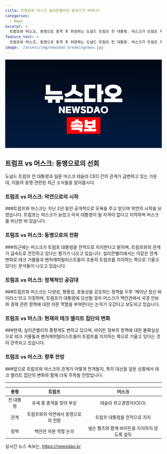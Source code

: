 ```yaml
---
title: 트럼프와 머스크 실리콘밸리의 분위기가 바뀌나?
categories:
  - News
excerpt: >
  트럼프와 머스크, 동맹으로 총격 후 퇴장하는 도널드 트럼프 전 대통령. 머스크가 트럼프 지지 선언, 두 인물의 급변하는 관계에 주목. 실리콘밸리 테크 거물인 머스크, 공화당 서포터로 활동, 트럼프 공개 모욕까지. 하지만 최근 머스크와 트럼프는 저녁향으로 이어지며, 백악관 자문 역할과 바이든 비판에서 의견 일치. 머스크는 미 테크 엘리트의 바이든 비판에도 러브콜. 실리콘밸리 풍향계도 변화, 재산세 부과 공약으로 트럼프 지지 묵직해지며, 실리콘밸리 중진들의 목소리는 커지고 있다. (요약)
feature_text: >
  트럼프와 머스크, 동맹으로 총격 후 퇴장하는 도널드 트럼프 전 대통령. 머스크가 트럼프 지지 선언, 두 인물의 급변하는 관계에 주목. 실리콘밸리 테크 거물인 머스크, 공화당 서포터로 활동, 트럼프 공개 모욕까지. 하지만 최근 머스크와 트럼프는 저녁향으로 이어지며, 백악관 자문 역할과 바이든 비판에서 의견 일치. 머스크는 미 테크 엘리트의 바이든 비판에도 러브콜. 실리콘밸리 풍향계도 변화, 재산세 부과 공약으로 트럼프 지지 묵직해지며, 실리콘밸리 중진들의 목소리는 커지고 있다. (요약)
image: '/assets/img/newsdao_breakingnews.jpg'
---
```


<p><img src="/assets/img/newsdao_breakingnews.jpg" alt="ontimetimes 속보" /></p>

<h2 data-ke-size="size26">트럼프 vs 머스크: 동맹으로의 선회</h2>

<p data-ke-size="size16">도널드 트럼프 전 대통령과 일론 머스크 테슬라 CEO 간의 관계가 급변하고 있는 가운데, 이들의 동맹 관련된 최근 소식들을 알아봅시다.</p>

<h3>트럼프 vs 머스크: 악연으로의 시작</h3>

<p data-ke-size="size16">###트럼프와 머스크는 지난 2년 동안 공개적으로 모욕을 주고 받으며 악연의 시작을 보였습니다. 트럼프는 머스크가 늙었고 미국 대통령이 될 자격이 없다고 지적하며 머스크를 비난한 바 있습니다.</p>

<h3>트럼프 vs 머스크: 동맹으로의 전환</h3>

<p data-ke-size="size16">###최근에는 머스크가 트럼프 대통령을 전적으로 지지한다고 밝히며, 트럼프와의 관계가 급속도로 전진하고 있다는 평가가 나오고 있습니다. 실리콘밸리에서는 이같은 관계 변화로 테크 거물들과 벤처캐피털리스트들이 조용히 트럼프를 지지하는 쪽으로 기울고 있다는 분석들이 나오고 있습니다.</p>

<h3>트럼프 vs 머스크: 정책적인 공감대</h3>

<p data-ke-size="size16">###트럼프와 머스크는 다양성, 형평성, 포용성을 강조하는 정책을 두루 '깨어난 정신 바이러스'라고 지칭하며, 트럼프가 대통령에 당선될 경우 머스크가 백안관에서 국경 안보와 경제 관련 정책에 대한 자문 역할을 부여한다는 논의가 오갔다고 보도되고 있습니다.</p>

<h3>트럼프 vs 머스크: 현재의 테크 엘리트 집단의 변화</h3>

<p data-ke-size="size16">###현재, 실리콘밸리의 풍향계도 변하고 있으며, 바이든 정부의 정책에 대한 불확실성으로 테크 거물들과 벤처캐피털리스트들이 트럼프를 지지하는 쪽으로 기울고 있다는 것이 관측되고 있습니다.</p>

<h3>트럼프 vs 머스크: 향후 전망</h3>

<p data-ke-size="size16">###앞으로 트럼프와 머스크의 관계가 어떻게 전개될지, 특히 대선을 앞둔 상황에서 테크 엘리트 집단의 변화와 함께 더욱 주목될 전망입니다.</p>

<hr>

<table>
    <thead>
        <tr>
            <th style="text-align: center;">총평</th>
            <th style="text-align: center;">트럼프</th>
            <th style="text-align: center;">머스크</th>
        </tr>
    </thead>
    <tbody>
        <tr>
            <td style="text-align: center;">전 대통령</td>
            <td style="text-align: center;">유세 중 총격을 맞아 부상</td>
            <td style="text-align: center;">테슬라 최고경영자(CEO)</td>
        </tr>
        <tr>
            <td style="text-align: center;">관계</td>
            <td style="text-align: center;">트럼프와의 악연에서 동맹으로의 전환</td>
            <td style="text-align: center;">트럼프 대통령을 전적으로 지지</td>
        </tr>
        <tr>
            <td style="text-align: center;">정책</td>
            <td style="text-align: center;">백안관 자문 역할 논의</td>
            <td style="text-align: center;">넬슨 펠츠와 함께 바이든을 지지하지 않도록 설득</td>
        </tr>
    </tbody>
</table>
실시간 뉴스 속보는, <a href="https://newsdao.kr" rel="dofollow">https://newsdao.kr</a>


